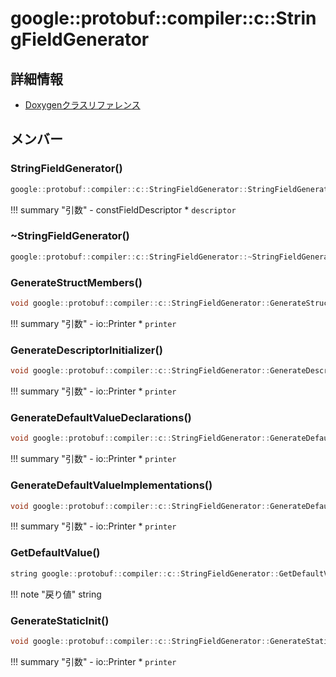 # google::protobuf::compiler::c::StringFieldGenerator



## 詳細情報

- [Doxygenクラスリファレンス](https://lang-ship.com/reference/ESP32/latest/classgoogle_1_1protobuf_1_1compiler_1_1c_1_1_string_field_generator.html)

## メンバー

### StringFieldGenerator()



```c
google::protobuf::compiler::c::StringFieldGenerator::StringFieldGenerator(const FieldDescriptor *descriptor)
```

!!! summary "引数"
	- constFieldDescriptor * `descriptor` 



### ~StringFieldGenerator()



```c
google::protobuf::compiler::c::StringFieldGenerator::~StringFieldGenerator()
```



### GenerateStructMembers()



```c
void google::protobuf::compiler::c::StringFieldGenerator::GenerateStructMembers(io::Printer *printer) const
```

!!! summary "引数"
	- io::Printer * `printer` 



### GenerateDescriptorInitializer()



```c
void google::protobuf::compiler::c::StringFieldGenerator::GenerateDescriptorInitializer(io::Printer *printer) const
```

!!! summary "引数"
	- io::Printer * `printer` 



### GenerateDefaultValueDeclarations()



```c
void google::protobuf::compiler::c::StringFieldGenerator::GenerateDefaultValueDeclarations(io::Printer *printer) const
```

!!! summary "引数"
	- io::Printer * `printer` 



### GenerateDefaultValueImplementations()



```c
void google::protobuf::compiler::c::StringFieldGenerator::GenerateDefaultValueImplementations(io::Printer *printer) const
```

!!! summary "引数"
	- io::Printer * `printer` 



### GetDefaultValue()



```c
string google::protobuf::compiler::c::StringFieldGenerator::GetDefaultValue(void) const
```

!!! note "戻り値"
	string



### GenerateStaticInit()



```c
void google::protobuf::compiler::c::StringFieldGenerator::GenerateStaticInit(io::Printer *printer) const
```

!!! summary "引数"
	- io::Printer * `printer` 



